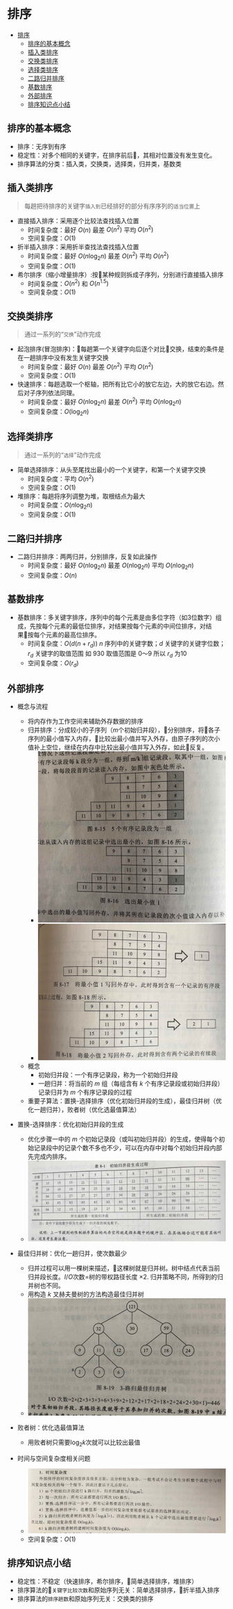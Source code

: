 # 排序

- [排序](#%E6%8E%92%E5%BA%8F)
  - [排序的基本概念](#%E6%8E%92%E5%BA%8F%E7%9A%84%E5%9F%BA%E6%9C%AC%E6%A6%82%E5%BF%B5)
  - [插入类排序](#%E6%8F%92%E5%85%A5%E7%B1%BB%E6%8E%92%E5%BA%8F)
  - [交换类排序](#%E4%BA%A4%E6%8D%A2%E7%B1%BB%E6%8E%92%E5%BA%8F)
  - [选择类排序](#%E9%80%89%E6%8B%A9%E7%B1%BB%E6%8E%92%E5%BA%8F)
  - [二路归并排序](#%E4%BA%8C%E8%B7%AF%E5%BD%92%E5%B9%B6%E6%8E%92%E5%BA%8F)
  - [基数排序](#%E5%9F%BA%E6%95%B0%E6%8E%92%E5%BA%8F)
  - [外部排序](#%E5%A4%96%E9%83%A8%E6%8E%92%E5%BA%8F)
  - [排序知识点小结](#%E6%8E%92%E5%BA%8F%E7%9F%A5%E8%AF%86%E7%82%B9%E5%B0%8F%E7%BB%93)

## 排序的基本概念

- 排序：无序到有序
- 稳定性：对多个相同的关键字，在排序前后，其相对位置没有发生变化。
- 排序算法的分类：插入类，交换类，选择类，归并类，基数类

## 插入类排序

> 每趟把待排序的关键字`插入到`已经排好的部分有序序列的`适当位置`上

- 直接插入排序：采用逐个比较法查找插入位置
  - 时间复杂度：最好 $O(n)$ 最差 $O(n^2)$ 平均 $O(n^2)$
  - 空间复杂度：$O(1)$
- 折半插入排序：采用折半查找法查找插入位置
  - 时间复杂度：最好 $O(n\log_2n)$ 最差 $O(n^2)$ 平均 $O(n^2)$
  - 空间复杂度：$O(1)$
- 希尔排序（缩小增量排序）:按某种规则拆成子序列，分别进行直接插入排序
  - 时间复杂度：$O(n^2)$ 和 $O(n^{1.5})$
  - 空间复杂度：$O(1)$

## 交换类排序

> 通过一系列的“`交换`”动作完成

- 起泡排序(冒泡排序)：每趟第一个关键字向后逐个对比交换，结束的条件是在一趟排序中没有发生关键字交换
  - 时间复杂度：最好 $O(n)$ 最差 $O(n^2)$ 平均 $O(n^2)$
  - 空间复杂度：$O(1)$
- 快速排序：每趟选取一个枢轴，把所有比它小的放它左边，大的放它右边。然后对子序列依法同理。
  - 时间复杂度：最好 $O(n\log_2n)$ 最差 $O(n^2)$ 平均 $O(n\log_2n)$
  - 空间复杂度：$O(\log_2n)$

## 选择类排序

> 通过一系列的“`选择`”动作完成

- 简单选择排序：从头至尾找出最小的一个关键字，和第一个关键字交换
  - 时间复杂度：平均 $O(n^2)$
  - 空间复杂度：$O(1)$
- 堆排序：每趟将序列调整为堆，取根结点为最大
  - 时间复杂度：$O(n\log_2n)$
  - 空间复杂度：$O(1)$

## 二路归并排序

- 二路归并排序：两两归并，分别排序，反复如此操作
  - 时间复杂度：最好 $O(n\log_2n)$ 最差 $O(n\log_2n)$ 平均 $O(n\log_2n)$
  - 空间复杂度：$O(n)$

## 基数排序

- 基数排序：多关键字排序，序列中的每个元素是由多位字符（如3位数字）组成，先按每个元素的最低位排序，对结果按每个元素的中间位排序，对结果按每个元素的最高位排序。
  - 时间复杂度：$O(d(n+r_d))$  $n$ 序列中的关键字数；$d$ 关键字的关键字位数；$r_d$ 关键字的取值范围 如 930 取值范围是 0～9 所以 $r_d$ 为10
  - 空间复杂度：$O(r_d)$

## 外部排序

- 概念与流程
  - 将内存作为工作空间来辅助外存数据的排序
  - 归并排序：分成较小的子序列（$m$个初始归并段），分别排序，将各子序列的最小值写入内存，比较出最小值并写入外存，由原子序列的次小值补上空位，继续在内存中比较出最小值并写入外存，如此反复。
    - ![归并排序过程1](./images/归并排序过程1.jpg)
    - ![归并排序过程2](./images/归并排序过程2.jpg)
  - 概念
    - 初始归并段：一个有序记录段，称为一个初始归并段
    - 一趟归并：将当前的 $m$ 组（每组含有 $k$ 个有序记录段或初始归并段）记录归并为 $m$ 个有序记录段的过程
  - 重要子算法：置换-选择排序（优化初始归并段的生成），最佳归并树（优化一趟归并），败者树（优化选最值算法）

- 置换-选择排序：优化初始归并段的生成
  - 优化步骤一中的 $m$ 个初始记录段（或叫初始归并段）的生成，使得每个初始记录段中的记录个数不多也不少，可以在内存中对每个初始归并段内部先完成内排序。
  - ![初始归并段生成过程](./images/初始归并段生成过程.jpg)

- 最佳归并树：优化一趟归并，使次数最少
  - 归并过程可以用一棵树来描述，这棵树就是归并树。树中结点代表当前归并段长度。$I/O$次数$=$树的带权路径长度 $\times 2$. 归并策略不同，所得到的归并树也不同。
  - 用构造 $k$ 叉赫夫曼树的方法构造最佳归并树
  - ![3路归最佳归并树实例](./images/3路归最佳归并树实例.jpg)

- 败者树：优化选最值算法
  - 用败者树只需要$\log_2k$次就可以比较出最值

- 时间与空间复杂度相关问题
  - ![时间复杂度](./images/外部排序时间复杂度.jpg)
  - 空间复杂度：$O(1)$

## 排序知识点小结

- 稳定性：不稳定（快速排序，希尔排序，简单选择排序，堆排序）
- 排序算法的`关键字比较次数`和原始序列无关：简单选择排序，折半插入排序
- 排序算法的`排序趟数`和原始序列无关：交换类的排序
